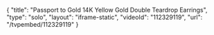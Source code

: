 {
    "title": "Passport to Gold 14K Yellow Gold Double Teardrop Earrings",
    "type": "solo",
    "layout": "iframe-static",
    "videoId": "112329119",
    "url": "\/tvpembed\/112329119"
}